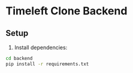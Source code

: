 # Timeleft Clone Backend

## Setup

1. Install dependencies:
```bash
cd backend
pip install -r requirements.txt